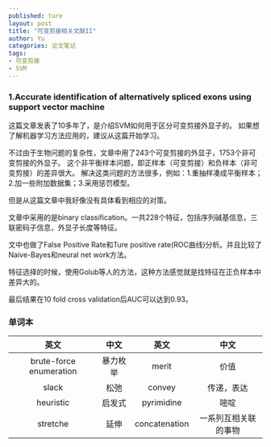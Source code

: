 ```yaml
---
published: ture
layout: post
title: "可变剪接相关文献II"
author: Yu
categories: 论文笔记
tags:
- 可变剪接
- SVM
---
```


### 1.Accurate identification of alternatively spliced exons using support vector machine

这篇文章发表了10多年了，是介绍SVM如何用于区分可变剪接外显子的。
如果想了解机器学习方法应用的，建议从这篇开始学习。

不过由于生物问题的复杂性，文章中用了243个可变剪接的外显子，1753个非可变剪接的外显子。
这个非平衡样本问题，即正样本（可变剪接）和负样本（非可变剪接）的差异很大。
解决这类问题的方法很多，例如：1.重抽样凑成平衡样本；2.加一些附加数据集；3.采用惩罚模型。

但是从这篇文章中我好像没有具体看到相应的对策。

文章中采用的是binary classification。一共228个特征，包括序列碱基信息，三联密码子信息，外显子长度等特征。

文中也做了False Positive Rate和Ture positive rate(ROC曲线)分析。并且比较了Naive-Bayes和neural net work方法。

特征选择的时候，使用Golub等人的方法，这种方法感觉就是找特征在正负样本中差异大的。

最后结果在10 fold cross validation后AUC可以达到0.93。

### 单词本

|英文|中文|英文|中文|
|:----:|:----:|:----:|:----:|
|brute-force enumeration|暴力枚举|merit|价值|
|slack|松弛|convey|传递，表达|
|heuristic|启发式|pyrimidine|嘧啶|
|stretche|延伸|concatenation|一系列互相关联的事物|
